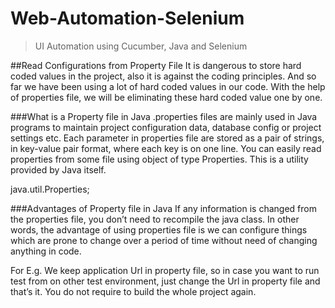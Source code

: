 # Web-Automation-Selenium
> UI Automation using Cucumber, Java and Selenium

##Read Configurations from Property File
It is dangerous to store hard coded values in the project, also it is against the coding principles. And so far we have been using a lot of hard coded values in our code. With the help of properties file, we will be eliminating these hard coded value one by one.

 
###What is a Property file in Java
.properties files are mainly used in Java programs to maintain project configuration data, database config or project settings etc. Each parameter in properties file are stored as a pair of strings, in key-value pair format, where each key is on one line. You can easily read properties from some file using object of type Properties. This is a utility provided by Java itself.

java.util.Properties;


###Advantages of Property file in Java
If any information is changed from the properties file, you don’t need to recompile the java class. In other words, the advantage of using properties file is we can configure things which are prone to change over a period of time without need of changing anything in code.

For E.g. We keep application Url in property file, so in case you want to run test from on other test environment, just change the Url in property file and that’s it. You do not require to build the whole project again.